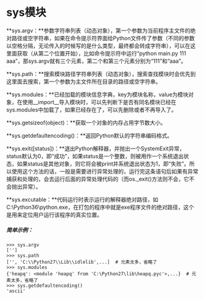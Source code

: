 # sys模块

**sys.argv：**参数字符串列表（动态对象），第一个参数为当前程序主文件的绝对路径或空字符串，如果在命令提示符界面给Python文件传了参数（不同的参数以空格分隔，无论传入的时候写的是什么类型，最终都会转成字符串），可以在这里面获取（从第二个位置开始），比如命令提示符中运行“python main.py 111 aaa”，那sys.argv就有三个元素，第二个和第三个元素分别为“111”和“aaa”。

**sys.path：**搜索模块路径字符串列表（动态对象），搜索查找模块时会优先到这里面去搜索，第一个参数为主文件所在目录的路径或空字符串。

**sys.modules：**已经加载的模块信息字典，key为模块名称，value为模块对象，在使用\_\_import\_\_导入模块时，可以先判断下是否有同名模块已经在sys.modules中加载了，如果已经存在了，可以先删除或者不再导入了。

**sys.getsizeof\(object\)：**获取一个对象的内存占用字节数大小。

**sys.getdefaultencoding\(\)：**返回Python默认的字符串编码格式。

**sys.exit\(\[status\]\)：**退出Python解释器，并抛出一个SystemExit异常，status默认为0，即“成功”，如果status是一个整数，则被用作一个系统退出状态，如果status是其他对象，则它将会被print并系统退出状态为1，即“失败”。所以使用这个方法的话，一般是需要进行异常处理的，运行完这条语句后如果有异常捕获和处理的，会去运行后面的异常处理代码的（而os.\_exit\(\)方法则不会，它不会抛出异常）。

**sys.excutable：**代码运行时表示运行的解释器绝对路径，如C:\Python36\python.exe，在打包的程序中就是exe程序文件的绝对路径，这个是用来定位用户运行该程序的真实位置。

##### 简单示例：

```text
>>> sys.argv
['']
>>> sys.path
['', 'C:\\Python27\\Lib\\idlelib',...]  # 元素太多，省略了
>>> sys.modules
{'heapq': <module 'heapq' from 'C:\Python27\lib\heapq.pyc'>,...}  # 元素太多，省略了
>>> sys.getdefaultencoding()
'ascii'
```



